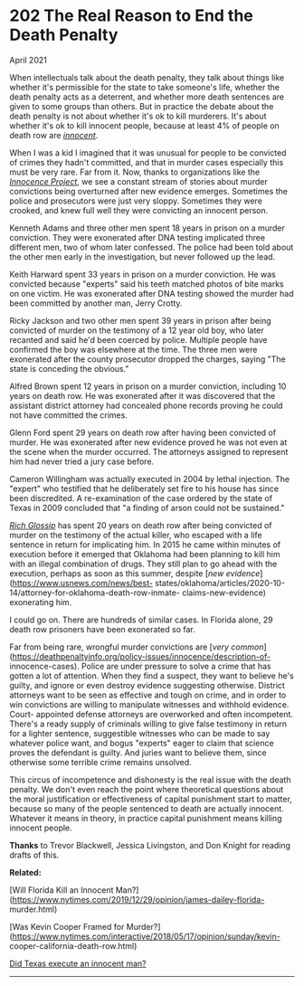 # 202 The Real Reason to End the Death Penalty


  
 
  
 April 2021   
  
 When intellectuals talk about the death penalty, they talk about things like whether it's permissible for the state to take someone's life, whether the death penalty acts as a deterrent, and whether more death sentences are given to some groups than others. But in practice the debate about the death penalty is not about whether it's ok to kill murderers. It's about whether it's ok to kill innocent people, because at least 4% of people on death row are [_innocent_](https://www.pnas.org/content/111/20/7230).   
  
 When I was a kid I imagined that it was unusual for people to be convicted of crimes they hadn't committed, and that in murder cases especially this must be very rare. Far from it. Now, thanks to organizations like the [_Innocence Project_](https://innocenceproject.org/all-cases), we see a constant stream of stories about murder convictions being overturned after new evidence emerges. Sometimes the police and prosecutors were just very sloppy. Sometimes they were crooked, and knew full well they were convicting an innocent person.   
  
 Kenneth Adams and three other men spent 18 years in prison on a murder conviction. They were exonerated after DNA testing implicated three different men, two of whom later confessed. The police had been told about the other men early in the investigation, but never followed up the lead.   
  
 Keith Harward spent 33 years in prison on a murder conviction. He was convicted because "experts" said his teeth matched photos of bite marks on one victim. He was exonerated after DNA testing showed the murder had been committed by another man, Jerry Crotty.   
  
 Ricky Jackson and two other men spent 39 years in prison after being convicted of murder on the testimony of a 12 year old boy, who later recanted and said he'd been coerced by police. Multiple people have confirmed the boy was elsewhere at the time. The three men were exonerated after the county prosecutor dropped the charges, saying "The state is conceding the obvious."   
  
 Alfred Brown spent 12 years in prison on a murder conviction, including 10 years on death row. He was exonerated after it was discovered that the assistant district attorney had concealed phone records proving he could not have committed the crimes.   
  
 Glenn Ford spent 29 years on death row after having been convicted of murder. He was exonerated after new evidence proved he was not even at the scene when the murder occurred. The attorneys assigned to represent him had never tried a jury case before.   
  
 Cameron Willingham was actually executed in 2004 by lethal injection. The "expert" who testified that he deliberately set fire to his house has since been discredited. A re-examination of the case ordered by the state of Texas in 2009 concluded that "a finding of arson could not be sustained."   
  
 [_Rich Glossip_](https://saverichardglossip.com/facts) has spent 20 years on death row after being convicted of murder on the testimony of the actual killer, who escaped with a life sentence in return for implicating him. In 2015 he came within minutes of execution before it emerged that Oklahoma had been planning to kill him with an illegal combination of drugs. They still plan to go ahead with the execution, perhaps as soon as this summer, despite [_new evidence_](https://www.usnews.com/news/best- states/oklahoma/articles/2020-10-14/attorney-for-oklahoma-death-row-inmate- claims-new-evidence) exonerating him.   
  
 I could go on. There are hundreds of similar cases. In Florida alone, 29 death row prisoners have been exonerated so far.   
  
 Far from being rare, wrongful murder convictions are [_very common_](https://deathpenaltyinfo.org/policy-issues/innocence/description-of- innocence-cases). Police are under pressure to solve a crime that has gotten a lot of attention. When they find a suspect, they want to believe he's guilty, and ignore or even destroy evidence suggesting otherwise. District attorneys want to be seen as effective and tough on crime, and in order to win convictions are willing to manipulate witnesses and withhold evidence. Court- appointed defense attorneys are overworked and often incompetent. There's a ready supply of criminals willing to give false testimony in return for a lighter sentence, suggestible witnesses who can be made to say whatever police want, and bogus "experts" eager to claim that science proves the defendant is guilty. And juries want to believe them, since otherwise some terrible crime remains unsolved.   
  
 This circus of incompetence and dishonesty is the real issue with the death penalty. We don't even reach the point where theoretical questions about the moral justification or effectiveness of capital punishment start to matter, because so many of the people sentenced to death are actually innocent. Whatever it means in theory, in practice capital punishment means killing innocent people.   
  
 
  
 
  
 
  
 
  
 
  
 
  
 **Thanks** to Trevor Blackwell, Jessica Livingston, and Don Knight for reading drafts of this.   
  
 
  
 
  
 **Related:**   
  
 
  
 
  
 
  
 [Will Florida Kill an Innocent Man?](https://www.nytimes.com/2019/12/29/opinion/james-dailey-florida- murder.html)   
  
 [Was Kevin Cooper Framed for Murder?](https://www.nytimes.com/interactive/2018/05/17/opinion/sunday/kevin- cooper-california-death-row.html)   
  
 [Did Texas execute an innocent man?](https://www.newyorker.com/magazine/2009/09/07/trial-by-fire)   
  
 
  
 
  
 
  
 

 
* * *
 

 

